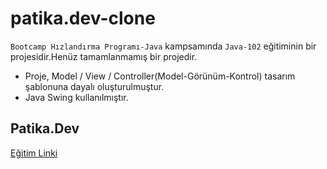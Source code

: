 # patika.dev-clone

`Bootcamp Hızlandırma Programı-Java` kampsamında `Java-102` eğitiminin bir projesidir.Henüz tamamlanmamış bir projedir.

- Proje, Model / View / Controller(Model-Görünüm-Kontrol) tasarım şablonuna dayalı oluşturulmuştur.
- Java Swing kullanılmıştır.
## Patika.Dev

[Eğitim Linki](https://app.patika.dev/courses/java-102/patikaklon-1)
